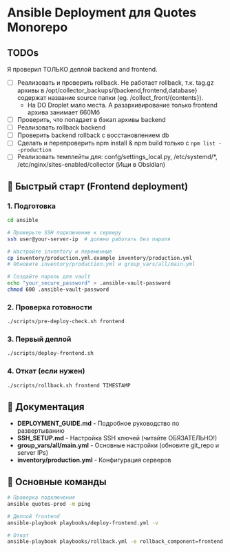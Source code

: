 # Ansible Deployment для Quotes Monorepo

## TODOs

Я проверил ТОЛЬКО деплой backend and frontend.

- [ ] Реализовать и проверить rollback. Не работает rollback, т.к. tag.gz архивы в /opt/collector_backups/{backend,frontend,database} содержат название source папки (eg. /collect_front/{contents}).
  - На DO Droplet мало места. А разархивирование только frontend архива занимает 660Мб
- [ ] Проверить, что попадает в бэкап архивы backend
- [ ] Реализовать rollback backend
- [ ] Проверить backend rollback с восстановлением db
- [ ] Сделать и перепроверить npm install & npm build только с `npm list --production`
- [ ] Реализовать темплейты для: confg/settings_local.py, /etc/systemd/\*, /etc/nginx/sites-enabled/collector (Ищи в Obsidian)

## 🚀 Быстрый старт (Frontend deployment)

### 1. Подготовка

```bash
cd ansible

# Проверьте SSH подключение к серверу
ssh user@your-server-ip  # должно работать без пароля

# Настройте inventory и переменные
cp inventory/production.yml.example inventory/production.yml
# Обновите inventory/production.yml и group_vars/all/main.yml

# Создайте пароль для vault
echo "your_secure_password" > .ansible-vault-password
chmod 600 .ansible-vault-password
```

### 2. Проверка готовности

```bash
./scripts/pre-deploy-check.sh frontend
```

### 3. Первый деплой

```bash
./scripts/deploy-frontend.sh
```

### 4. Откат (если нужен)

```bash
./scripts/rollback.sh frontend TIMESTAMP
```

## 📖 Документация

- **DEPLOYMENT_GUIDE.md** - Подробное руководство по развертыванию
- **SSH_SETUP.md** - Настройка SSH ключей (читайте ОБЯЗАТЕЛЬНО!)
- **group_vars/all/main.yml** - Основные настройки (обновите git_repo и server IPs)
- **inventory/production.yml** - Конфигурация серверов

## 🔧 Основные команды

```bash
# Проверка подключения
ansible quotes-prod -m ping

# Деплой frontend
ansible-playbook playbooks/deploy-frontend.yml -v

# Откат
ansible-playbook playbooks/rollback.yml -e rollback_component=frontend -e rollback_timestamp=TIMESTAMP
```
